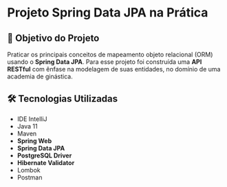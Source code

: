<h1>Projeto Spring Data JPA na Prática </h1>

<h2>🎯 Objetivo do Projeto</h2>
<p>Praticar os principais conceitos de mapeamento objeto relacional (ORM) usando o <strong>Spring Data JPA</strong>. Para esse projeto foi construída uma <strong>API RESTful</strong> com ênfase na modelagem de suas entidades, no domínio de uma academia de ginástica.</p>


<h2>🛠 Tecnologias Utilizadas</h2>

<ul>
    <li>IDE IntelliJ</li>
    <li>Java 11</li>
    <li>Maven</li>
    <li><strong>Spring Web</strong></li>
    <li><strong>Spring Data JPA</strong></li>
    <li><strong>PostgreSQL Driver</strong></li>
    <li><strong>Hibernate Validator</strong></li>
    <li>Lombok</li>
    <li>Postman</li>
</ul>
